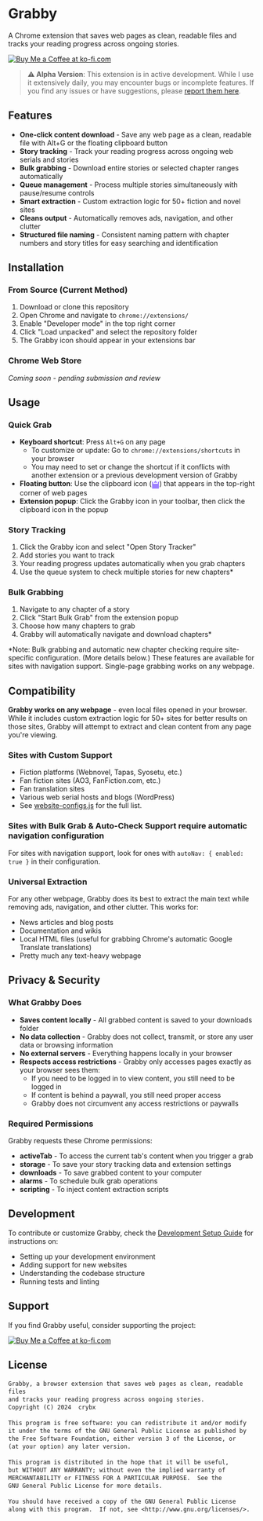 # Grabby

A Chrome extension that saves web pages as clean, readable files and tracks your reading progress across ongoing stories.

<a href='https://ko-fi.com/crybx' target='_blank'><img height='36' style='border:0px;height:36px;' src='https://storage.ko-fi.com/cdn/kofi1.png?v=6' border='0' alt='Buy Me a Coffee at ko-fi.com' /></a>

> **⚠️ Alpha Version**: This extension is in active development. While I use it extensively daily, 
> you may encounter bugs or incomplete features. If you find any issues or have suggestions, please
> [report them here](https://github.com/crybx/Grabby/issues).

## Features

- **One-click content download** - Save any web page as a clean, readable file with Alt+G or the floating clipboard button
- **Story tracking** - Track your reading progress across ongoing web serials and stories
- **Bulk grabbing** - Download entire stories or selected chapter ranges automatically
- **Queue management** - Process multiple stories simultaneously with pause/resume controls
- **Smart extraction** - Custom extraction logic for 50+ fiction and novel sites
- **Cleans output** - Automatically removes ads, navigation, and other clutter
- **Structured file naming** - Consistent naming pattern with chapter numbers and story titles for easy searching and identification

## Installation

### From Source (Current Method)

1. Download or clone this repository
2. Open Chrome and navigate to `chrome://extensions/`
3. Enable "Developer mode" in the top right corner
4. Click "Load unpacked" and select the repository folder
5. The Grabby icon should appear in your extensions bar

### Chrome Web Store
*Coming soon - pending submission and review*

## Usage

### Quick Grab
- **Keyboard shortcut**: Press `Alt+G` on any page
  - To customize or update: Go to `chrome://extensions/shortcuts` in your browser
  - You may need to set or change the shortcut if it conflicts with another extension or a previous development version of Grabby
- **Floating button**: Use the clipboard icon (<img src="images/clipboard128.png" width="16" height="16" style="vertical-align: middle">) that appears in the top-right corner of web pages
- **Extension popup**: Click the Grabby icon in your toolbar, then click the clipboard icon in the popup

### Story Tracking
1. Click the Grabby icon and select "Open Story Tracker"
2. Add stories you want to track
3. Your reading progress updates automatically when you grab chapters
4. Use the queue system to check multiple stories for new chapters*

### Bulk Grabbing
1. Navigate to any chapter of a story
2. Click "Start Bulk Grab" from the extension popup
3. Choose how many chapters to grab
4. Grabby will automatically navigate and download chapters*

*Note: Bulk grabbing and automatic new chapter checking require site-specific configuration. (More details below.)
These features are available for sites with navigation support. Single-page grabbing works on any webpage.

## Compatibility

**Grabby works on any webpage** - even local files opened in your browser. While 
it includes custom extraction logic for 50+ sites for better results on those sites,
Grabby will attempt to extract and clean content from any page you're viewing.

### Sites with Custom Support
- Fiction platforms (Webnovel, Tapas, Syosetu, etc.)
- Fan fiction sites (AO3, FanFiction.com, etc.)
- Fan translation sites
- Various web serial hosts and blogs (WordPress)
- See [website-configs.js](website-configs.js) for the full list.

### Sites with Bulk Grab & Auto-Check Support require automatic navigation configuration
For sites with navigation support, look for ones with `autoNav: { enabled: true }` in their configuration.

### Universal Extraction
For any other webpage, Grabby does its best to extract the main text while removing ads, navigation, and other clutter. This works for:
- News articles and blog posts
- Documentation and wikis
- Local HTML files (useful for grabbing Chrome's automatic Google Translate translations)
- Pretty much any text-heavy webpage

## Privacy & Security

### What Grabby Does
- **Saves content locally** - All grabbed content is saved to your downloads folder
- **No data collection** - Grabby does not collect, transmit, or store any user data or browsing information
- **No external servers** - Everything happens locally in your browser
- **Respects access restrictions** - Grabby only accesses pages exactly as your browser sees them:
  - If you need to be logged in to view content, you still need to be logged in
  - If content is behind a paywall, you still need proper access
  - Grabby does not circumvent any access restrictions or paywalls

### Required Permissions
Grabby requests these Chrome permissions:
- **activeTab** - To access the current tab's content when you trigger a grab
- **storage** - To save your story tracking data and extension settings
- **downloads** - To save grabbed content to your computer
- **alarms** - To schedule bulk grab operations
- **scripting** - To inject content extraction scripts

## Development

To contribute or customize Grabby, check the [Development Setup Guide](docs/DEVELOPERS.md) for instructions on:
- Setting up your development environment
- Adding support for new websites
- Understanding the codebase structure
- Running tests and linting

## Support

If you find Grabby useful, consider supporting the project:

<a href='https://ko-fi.com/crybx' target='_blank'><img height='36' style='border:0px;height:36px;' src='https://storage.ko-fi.com/cdn/kofi1.png?v=6' border='0' alt='Buy Me a Coffee at ko-fi.com' /></a>

## License

```
Grabby, a browser extension that saves web pages as clean, readable files 
and tracks your reading progress across ongoing stories.
Copyright (C) 2024  crybx

This program is free software: you can redistribute it and/or modify
it under the terms of the GNU General Public License as published by
the Free Software Foundation, either version 3 of the License, or
(at your option) any later version.

This program is distributed in the hope that it will be useful,
but WITHOUT ANY WARRANTY; without even the implied warranty of
MERCHANTABILITY or FITNESS FOR A PARTICULAR PURPOSE.  See the
GNU General Public License for more details.

You should have received a copy of the GNU General Public License
along with this program.  If not, see <http://www.gnu.org/licenses/>.
```